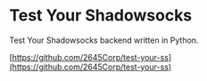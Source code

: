 # Test Your Shadowsocks

Test Your Shadowsocks backend written in Python.

[https://github.com/2645Corp/test-your-ss](https://github.com/2645Corp/test-your-ss)
